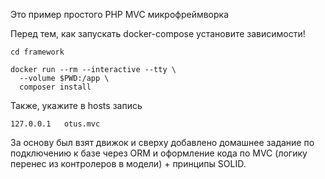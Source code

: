 Это пример простого PHP MVC микрофреймворка

Перед тем, как запускать docker-compose установите зависимости!
```
cd framework

docker run --rm --interactive --tty \
  --volume $PWD:/app \
  composer install
```

Также, укажите в hosts запись
```
127.0.0.1   otus.mvc
```

За основу был взят движок и сверху добавлено домашнее задание по подключению к базе через ORM и оформление кода по MVC (логику перенес из контролеров в модели) + принципы SOLID.
